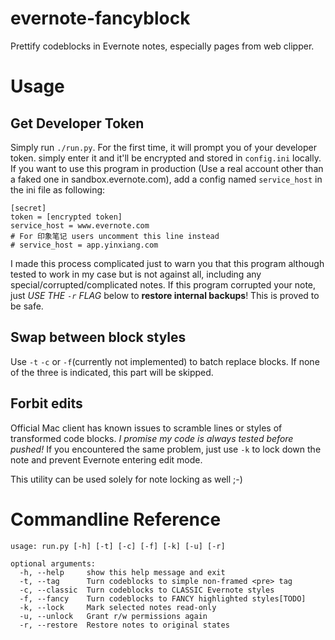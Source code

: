 # evernote-fancyblock
Prettify codeblocks in Evernote notes, especially pages from web clipper.

# Usage
## Get Developer Token
Simply run `./run.py`. For the first time, it will prompt you of your developer token. simply enter it and it'll be encrypted and stored in `config.ini` locally. If you want to use this program in production (Use a real account other than a faked one in sandbox.evernote.com), add a config named `service_host` in the ini file as following:
```
[secret]
token = [encrypted token]
service_host = www.evernote.com
# For 印象笔记 users uncomment this line instead
# service_host = app.yinxiang.com
```

I made this process complicated just to warn you that this program although tested to work in my case but is not against all, including any special/corrupted/complicated notes. If this program corrupted your note, just *USE THE `-r` FLAG* below to **restore internal backups**! This is proved to be safe.

## Swap between block styles
Use `-t` `-c` or `-f`(currently not implemented) to batch replace blocks. If none of the three is indicated, this part will be skipped.

## Forbit edits

Official Mac client has known issues to scramble lines or styles of transformed code blocks. *I promise my code is always tested before pushed!* If you encountered the same problem, just use `-k` to lock down the note and prevent Evernote entering edit mode.

This utility can be used solely for note locking as well ;-)

# Commandline Reference
```
usage: run.py [-h] [-t] [-c] [-f] [-k] [-u] [-r]

optional arguments:
  -h, --help     show this help message and exit
  -t, --tag      Turn codeblocks to simple non-framed <pre> tag
  -c, --classic  Turn codeblocks to CLASSIC Evernote styles
  -f, --fancy    Turn codeblocks to FANCY highlighted styles[TODO]
  -k, --lock     Mark selected notes read-only
  -u, --unlock   Grant r/w permissions again
  -r, --restore  Restore notes to original states
```
